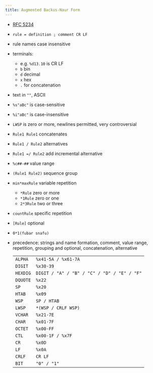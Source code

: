 ```yaml
---
title: Augmented Backus-Naur Form
---
```


- [RFC 5234](https://tools.ietf.org/html/rfc5234)
- `rule = definition ; comment CR LF`
- rule names case insensitive
- terminals:
  - e.g. `%d13.10` is CR LF
  - `b` bin
  - `d` decimal
  - `x` hex
  - `.` for concatenation
- text in `""`, ASCII
- `%s"aBc"` is case-sensitive
- `%i"aBc"` is case-insensitive
- `LWSP` is zero or more, newlines permitted, very controversial
- `Rule1 Rule1` concatenates
- `Rule1 / Rule2` alternatives
- `Rule1 =/ Rule2` add incremental alternative
- `%c##-##` value range
- `(Rule1 Rule2)` sequence group
- `min*maxRule` variable repetition
  - `*Rule` zero or more
  - `*1Rule` zero or one
  - `2*3Rule` two or three
- `countRule` specific repetition
- `[Rule]` optional
- `0*1(fubar snafu)`
- precedence: strings and name formation, comment, value range, repetition, grouping and optional, concatenation, alternative

  <table>
  <tr><td><code>ALPHA</code></td><td><code>%x41-5A / %x61-7A</code></td></tr>
  <tr><td><code>DIGIT</code></td><td><code>%x30-39</code></td></tr>
  <tr><td><code>HEXDIG</code></td><td><code>DIGIT / "A" / "B" / "C" / "D" / "E" / "F"</code></td></tr>
  <tr><td><code>DQUOTE</code></td><td><code>%x22</code></td></tr>
  <tr><td><code>SP</code></td><td><code>%x20</code></td></tr>
  <tr><td><code>HTAB</code></td><td><code>%x09</code></td></tr>
  <tr><td><code>WSP</code></td><td><code>SP / HTAB</code></td></tr>
  <tr><td><code>LWSP</code></td><td><code>*(WSP / CRLF WSP)</code></td></tr>
  <tr><td><code>VCHAR</code></td><td><code>%x21-7E</code></td></tr>
  <tr><td><code>CHAR</code></td><td><code>%x01-7F</code></td></tr>
  <tr><td><code>OCTET</code></td><td><code>%x00-FF</code></td></tr>
  <tr><td><code>CTL</code></td><td><code>%x00-1F / %x7F</code></td></tr>
  <tr><td><code>CR</code></td><td><code>%x0D</code></td></tr>
  <tr><td><code>LF</code></td><td><code>%x0A</code></td></tr>
  <tr><td><code>CRLF</code></td><td><code>CR LF</code></td></tr>
  <tr><td><code>BIT</code></td><td><code>"0" / "1"</code></td></tr>
  </table>
